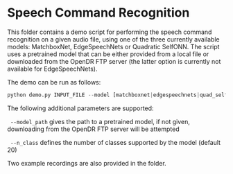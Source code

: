 # Speech Command Recognition

This folder contains a demo script for performing the speech command recognition on a given audio file, using one of the three currently available models: MatchboxNet, EdgeSpeechNets or Quadratic SelfONN. The script uses a pretrained model that can be either provided from a local file or downloaded from the OpenDR FTP server (the latter option is currently not available for EdgeSpeechNets).

The demo can be run as follows:

```python
python demo.py INPUT_FILE --model [matchboxnet|edgespeechnets|quad_selfonn] 
```

The following additional parameters are supported:

` --model_path` gives the path to a pretrained model, if not given, downloading from the OpenDR FTP server will be attempted

` --n_class` defines the number of classes supported by the model (default 20)
 
Two example recordings are also provided in the folder.
